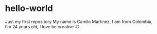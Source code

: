 # hello-world
Just my first repository
My name is Camilo Martinez, I am from Colombia, i'm 24 years old, 
I love be creative :D
